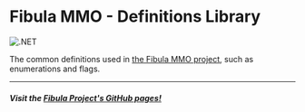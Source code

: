 # Fibula MMO - Definitions Library

![.NET](https://github.com/fibula-mmo/fibula-definitions/workflows/.NET/badge.svg)

The common definitions used in [the Fibula MMO project](https://github.com/jlnunez89/fibula-mmo), such as enumerations and flags.

---

##### Visit the [Fibula Project's GitHub pages!](https://jlnunez89.github.io/fibula-mmo/index.html)
